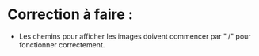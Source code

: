 # Correction à faire :
 - Les chemins pour afficher les images doivent commencer par "./" pour fonctionner correctement.
 